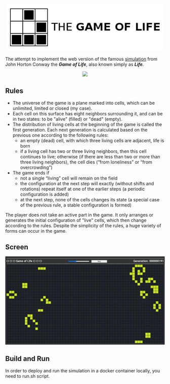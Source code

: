 ![GoL title](/resources/title.png "Game of Life title image.")

The attempt to implement the web version of the famous [simulation](https://en.wikipedia.org/wiki/Conway%27s_Game_of_Life) from John Horton Conway the _**Game of Life**_, also known simply as _**Life**_.

<p align="center">
<img src="https://conwaylife.com/w/images/8/81/Glider.gif">
</p>

## Rules

- The universe of the game is a plane marked into cells, which can be unlimited, limited or closed (my case).
- Each cell on this surface has eight neighbors surrounding it, and can be in two states: to be "alive" (filled) or "dead" (empty).
- The distribution of living cells at the beginning of the game is called the first generation. Each next generation is calculated based on the previous one according to the following rules:
  - an empty (dead) cell, with which three living cells are adjacent, life is born
  - if a living cell has two or three living neighbors, then this cell continues to live; otherwise (if there are less than two or more than three living neighbors), the cell dies (“from loneliness” or “from overcrowding”)
- The game ends if
  - not a single “living” cell will remain on the field
  - the configuration at the next step will exactly (without shifts and rotations) repeat itself at one of the earlier steps (a periodic configuration is added)
  - at the next step, none of the cells changes its state (a special case of the previous rule, a stable configuration is formed)

The player does not take an active part in the game. It only arranges or generates the initial configuration of "live" cells, which then change according to the rules. Despite the simplicity of the rules, a huge variety of forms can occur in the game.

## Screen

![GoL screen](/resources/screen.jpg "Game of Life screenshot of game.")

## Build and Run

In order to deploy and run the simulation in a docker container locally, you need to run.sh script.
